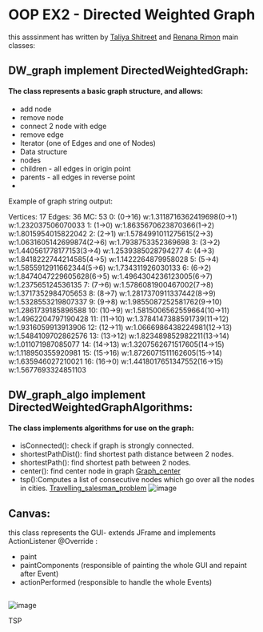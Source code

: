 # OOP EX2 -  Directed Weighted Graph

this asssinment has written by [Taliya Shitreet](https://github.com/taliyashitreet "Profile") and  [Renana Rimon](https://github.com/renanarimon "Profile")
main classes:

## DW_graph implement DirectedWeightedGraph:
#### The class represents a basic graph structure, and allows:

- add node
- remove node
- connect 2 node with edge
- remove edge
- Iterator (one of Edges and one of Nodes)
- Data structure
- nodes
- children - all edges in origin point
- parents - all edges in reverse point
- 
Example of graph string output:

Vertices: 17 Edges: 36 MC: 53
0: (0->16) w:1.3118716362419698(0->1) w:1.232037506070033
1: (1->0) w:1.8635670623870366(1->2) w:1.8015954015822042
2: (2->1) w:1.5784991011275615(2->3) w:1.0631605142699874(2->6) w:1.7938753352369698
3: (3->2) w:1.440561778177153(3->4) w:1.2539385028794277
4: (4->3) w:1.8418222744214585(4->5) w:1.1422264879958028
5: (5->4) w:1.5855912911662344(5->6) w:1.734311926030133
6: (6->2) w:1.8474047229605628(6->5) w:1.4964304236123005(6->7) w:1.237565124536135
7: (7->6) w:1.5786081900467002(7->8) w:1.3717352984705653
8: (8->7) w:1.2817370911337442(8->9) w:1.5328553219807337
9: (9->8) w:1.9855087252581762(9->10) w:1.2861739185896588
10: (10->9) w:1.5815006562559664(10->11) w:1.4962204797190428
11: (11->10) w:1.3784147388591739(11->12) w:1.9316059913913906
12: (12->11) w:1.0666986438224981(12->13) w:1.5484109702862576
13: (13->12) w:1.823489852982211(13->14) w:1.011071987085077
14: (14->13) w:1.3207562671517605(14->15) w:1.118950355920981
15: (15->16) w:1.8726071511162605(15->14) w:1.635946027210021
16: (16->0) w:1.4418017651347552(16->15) w:1.5677693324851103

## DW_graph_algo implement DirectedWeightedGraphAlgorithms:
#### The class implements algorithms for use on the graph:

- isConnected(): check if graph is strongly connected.
- shortestPathDist(): find shortest path distance between 2 nodes.
- shortestPath(): find shortest path between 2 nodes.
- center(): find center node in graph
  [Graph_center](https://en.wikipedia.org/wiki/Graph_center)
- tsp():Computes a list of consecutive nodes which go over all the nodes in cities. 
  [Travelling_salesman_problem](https://en.wikipedia.org/wiki/Travelling_salesman_problem)
  ![image](https://user-images.githubusercontent.com/77111035/145706432-1787fa39-e946-4b56-815b-d6d788df3ad9.png)


## Canvas:
this class represents the GUI- extends JFrame and implements ActionListener 
 @Override :
 - paint
 - paintComponents (responsible of painting the whole GUI and repaint after Event)
 - actionPerformed (responsible to handle the whole Events)
 ## 
![image](https://user-images.githubusercontent.com/77111035/145705600-4a59c318-e121-45d1-824c-cc3fe1d1f0ab.png)



TSP


